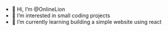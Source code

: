 - 👋 Hi, I’m @OnlineLion
- 👀 I’m interested in small coding projects
- 🌱 I’m currently learning building a simple website using react
